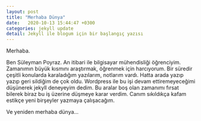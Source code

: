 ```yaml
---
layout: post
title: "Merhaba Dünya"
date:   2020-10-13 15:44:47 +0300
categories: jekyll update
detail: Jekyll ile blogum için bir başlangıç yazısı
---
```


Merhaba.

Ben Süleyman Poyraz. An itibari ile bilgisayar mühendisliği öğrenciyim.
Zamanımın büyük kısmını araştırmak, öğrenmek için harcıyorum. Bir süredir
çeşitli konularda karaladığım yazılarım, notlarım vardı. Hatta arada yazıp yazıp
geri sildiğim de çok oldu. Wordpress ile bu işi devam ettiremeyeceğimi düşünerek
jekyll deneyeyim dedim.
Bu aralar boş olan zamanımı fırsat bilerek biraz bu iş üzerine düşmeye karar verdim. Canım
sıkıldıkça kafam estikçe yeni birşeyler yazmaya çalışacağım.

Ve yeniden merhaba dünya...
